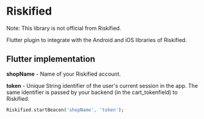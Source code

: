 # Riskified

Note: This library is not official from Riskified.

Flutter plugin to integrate with the Android and iOS libraries of Riskified.

## Flutter implementation

**shopName** - Name of your Riskified account.

**token** - Unique String identifier of the user's current session in the app. The same identifier is passed by your backend (in the cart_tokenfield) to Riskified.

```dart
Riskified.startBeacon('shopName', 'token');
```


